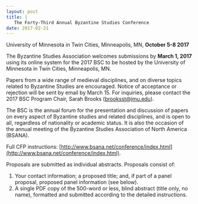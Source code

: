 ```yaml
---
layout: post
title: |
   The Forty-Third Annual Byzantine Studies Conference
date: 2017-02-21
---
```


<div>



University of Minnesota in Twin Cities, Minneapolis, MN,
**October 5-8 2017**

The Byzantine Studies Association
welcomes submissions by **March 1, 2017** using its online system for
the 2017 BSC to be hosted by the University of Minnesota in Twin Cities,
Minneapolis, MN.

Papers from a wide range of medieval
disciplines, and on diverse topics related to Byzantine Studies are
encouraged. Notice of acceptance or rejection will be sent by email by
March 15. For inquiries, please contact the 2017 BSC Program Chair,
Sarah Brooks
([brooksst@jmu.edu](mailto:brooksst@jmu.edu)).

The
BSC is the annual forum for the presentation and discussion of papers on
every aspect of Byzantine studies and related disciplines, and is open
to all, regardless of nationality or academic status. It is also the
occasion of the annual meeting of the Byzantine Studies Association of
North America (BSANA).

Full CFP instructions:
[http://www.bsana.net/conference/index.html](http://www.bsana.net/conference/index.html).

Proposals
are submitted as individual abstracts. Proposals consist of:


1.  Your contact information; a proposed title; and, if part of a panel
    proposal, proposed panel information (see below).
2.  A single PDF copy of the 500-word or less, blind abstract (title
    only, no name), formatted and submitted according to the detailed
    instructions.




</div>
